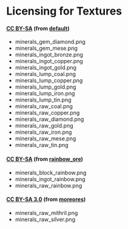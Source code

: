 # Licensing for Textures


#### [CC BY-SA][lic.default] (from [default][])
- minerals_gem_diamond.png
- minerals_gem_mese.png
- minerals_ingot_bronze.png
- minerals_ingot_copper.png
- minerals_ingot_gold.png
- minerals_lump_coal.png
- minerals_lump_copper.png
- minerals_lump_gold.png
- minerals_lump_iron.png
- minerals_lump_tin.png
- minerals_raw_coal.png
- minerals_raw_copper.png
- minerals_raw_diamond.png
- minerals_raw_gold.png
- minerals_raw_iron.png
- minerals_raw_mese.png
- minerals_raw_tin.png

#### [CC BY-SA][lic.rainbow_ore] (from [rainbow_ore][])
- minerals_block_rainbow.png
- minerals_ingot_rainbow.png
- minerals_raw_rainbow.png

#### [CC BY-SA 3.0][lic.moreores] (from [moreores][])
- minerals_raw_mithril.png
- minerals_raw_silver.png


[default]: https://github.com/minetest/minetest_game/tree/master/mods/default
[moreores]: https://forum.minetest.net/viewtopic.php?t=549
[rainbow_ore]: https://forum.minetest.net/viewtopic.php?t=13519

[lic.default]: https://github.com/minetest/minetest_game/blob/master/mods/default/license.txt
[lic.moreores]: https://github.com/minetest-mods/moreores/blob/master/README.md
[lic.rainbow_ore]: https://github.com/FsxShader2012/rainbow_ore/blob/master/README.md
